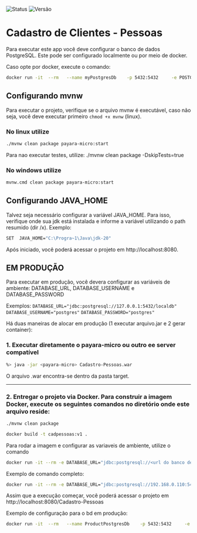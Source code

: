 ![Status](https://img.shields.io/badge/status-incompleto-red)
![Versão](https://img.shields.io/badge/versão-0.2.0-orange) 

# Cadastro de Clientes - Pessoas

Para executar este app você deve configurar o banco de dados PostgreSQL. Este pode ser configurado localmente ou por meio de docker.

Caso opte por docker, execute o comando:
```bash
docker run -it  --rm   --name myPostgresDb    -p 5432:5432     -e POSTGRES_USER=postgres     -e POSTGRES_PASSWORD=postgres     -e POSTGRES_DB=localdb   -d  postgres
```

## Configurando mvnw

Para executar o projeto, verifique se o arquivo mvnw é executável, caso não seja, você deve executar primeiro `chmod +x mvnw` (linux).

### No linux utilize 

```bash
./mvnw clean package payara-micro:start
```
Para nao executar testes, utilize: ./mvnw clean package -DskipTests=true

### No windows utilize

```bash
mvnw.cmd clean package payara-micro:start
```

## Configurando JAVA_HOME

Talvez seja necessário configurar a variável JAVA_HOME. Para isso, verifique onde sua jdk está instalada e informe a variável utilizando o path resumido (dir /x). Exemplo:

```bash
SET  JAVA_HOME="C:\Progra~1\Java\jdk-20"
```

Após iniciado, você poderá acessar o projeto em http://localhost:8080.


## EM PRODUÇÃO
Para executar em produção, você devera configurar as variáveis de ambiente: DATABASE_URL, DATABASE_USERNAME e DATABASE_PASSWORD

Exemplos:
`DATABASE_URL="jdbc:postgresql://127.0.0.1:5432/localdb" `
`DATABASE_USERNAME="postgres"` 
`DATABASE_PASSWORD="postgres"`

Há duas maneiras de alocar em produção (1 executar arquivo.jar e 2 gerar container):
### 1. Executar diretamente o payara-micro ou outro ee server compatível

```bash
%> java -jar <payara-micro> Cadastro-Pessoas.war
```
O arquivo .war encontra-se dentro da pasta target.

---

### 2. Entregar o projeto via Docker. Para construir a imagem Docker, execute os seguintes comandos no diretório onde este arquivo reside:

```bash
./mvnw clean package 

docker build -t cadpessoas:v1 .
```

Para rodar a imagem e configurar as variaveis de ambiente, utilize o comando 
```bash
docker run -it --rm -e DATABASE_URL="jdbc:postgresql://<url do banco de dados>" -e DATABASE_USERNAME="<nome do usuario>" -e DATABASE_PASSWORD="<senha do usuario>" -p 8080:8080 cadpessoas:v1
```

Exemplo de comando completo:
```bash
docker run -it --rm -e DATABASE_URL="jdbc:postgresql://192.168.0.110:5432/localdb" -e DATABASE_USERNAME="postgres" -e DATABASE_PASSWORD="postgres" -p 8080:8080 cadpessoas:v1
```

Assim que a execução começar, você poderá acessar o projeto em http://localhost:8080/Cadastro-Pessoas

Exemplo de configuração para o bd em produção:
```bash
docker run -it  --rm   --name ProductPostgresDb    -p 5432:5432     -e POSTGRES_USER=postgres     -e POSTGRES_PASSWORD=sudodb     -e POSTGRES_DB=customerdb   -e PGDATA=/var/lib/postgresql/data/pgdata -v C:/Users/UTFPR/Downloads/dados:/var/lib/postgresql/data -d postgres
```
